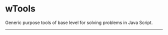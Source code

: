 # wTools

Generic purpose tools of base level for solving problems in Java Script.

_ _ _ _ _ _




















































































































